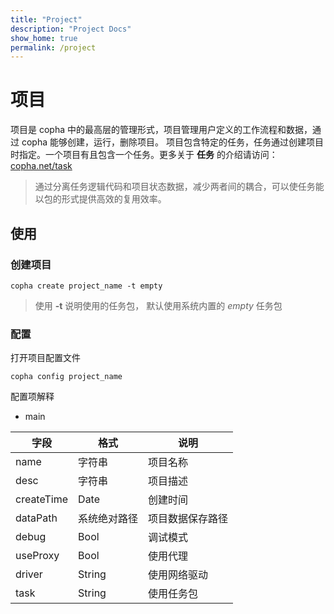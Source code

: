 ```yaml
---
title: "Project"
description: "Project Docs"
show_home: true
permalink: /project
---
```


# 项目
项目是 copha 中的最高层的管理形式，项目管理用户定义的工作流程和数据，通过 copha 能够创建，运行，删除项目。
项目包含特定的任务，任务通过创建项目时指定。一个项目有且包含一个任务。更多关于 **任务** 的介绍请访问：[copha.net/task](https://copha.net/task)

> 通过分离任务逻辑代码和项目状态数据，减少两者间的耦合，可以使任务能以包的形式提供高效的复用效率。

## 使用
### 创建项目
```
copha create project_name -t empty
```
> 使用 **-t** 说明使用的任务包， 默认使用系统内置的 *empty* 任务包

### 配置
打开项目配置文件
```
copha config project_name
```
配置项解释
* main

|字段 |格式 | 说明|
|-|-|-|
|name | 字符串|项目名称|
|desc | 字符串|项目描述 |
|createTime|Date|创建时间 |
|dataPath |系统绝对路径|项目数据保存路径|
|debug |Bool|调试模式 |
|useProxy |Bool |使用代理|
|driver|String |使用网络驱动 |
|task|String |使用任务包|
